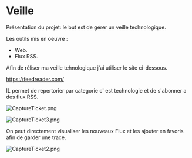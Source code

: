 # Veille


Présentation du projet: le but est de gérer un veille technologique.

Les outils mis en oeuvre :

* Web.
* Flux RSS.

Afin de réliser ma veille tehnologique j'ai utiliser le site ci-dessous. 

https://feedreader.com/

IL permet de repertorier par categorie c' est technologie et de s'abonner a des flux RSS. 

![CaptureTicket.png](http://image.noelshack.com/fichiers/2019/15/1/1554753759-capture4.png)

![CaptureTicket3.png](http://image.noelshack.com/fichiers/2019/15/1/1554753762-capture5.png)


On peut directement visualiser les nouveaux Flux et les ajouter en favoris afin de garder une trace.

![CaptureTicket2.png](http://image.noelshack.com/fichiers/2019/15/1/1554753767-capture8.png)




